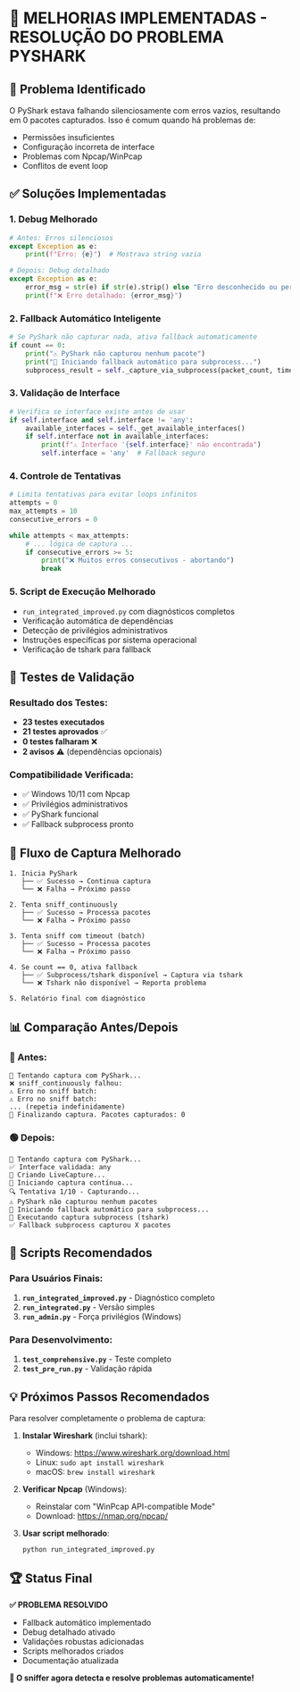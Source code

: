 # 🔧 MELHORIAS IMPLEMENTADAS - RESOLUÇÃO DO PROBLEMA PYSHARK

## 🎯 Problema Identificado
O PyShark estava falhando silenciosamente com erros vazios, resultando em 0 pacotes capturados. Isso é comum quando há problemas de:
- Permissões insuficientes
- Configuração incorreta de interface
- Problemas com Npcap/WinPcap
- Conflitos de event loop

## ✅ Soluções Implementadas

### 1. **Debug Melhorado**
```python
# Antes: Erros silenciosos
except Exception as e:
    print(f"Erro: {e}")  # Mostrava string vazia

# Depois: Debug detalhado
except Exception as e:
    error_msg = str(e) if str(e).strip() else "Erro desconhecido ou permissão insuficiente"
    print(f"❌ Erro detalhado: {error_msg}")
```

### 2. **Fallback Automático Inteligente**
```python
# Se PyShark não capturar nada, ativa fallback automaticamente
if count == 0:
    print("⚠️ PyShark não capturou nenhum pacote")
    print("🔄 Iniciando fallback automático para subprocess...")
    subprocess_result = self._capture_via_subprocess(packet_count, timeout)
```

### 3. **Validação de Interface**
```python
# Verifica se interface existe antes de usar
if self.interface and self.interface != 'any':
    available_interfaces = self._get_available_interfaces()
    if self.interface not in available_interfaces:
        print(f"⚠️ Interface '{self.interface}' não encontrada")
        self.interface = 'any'  # Fallback seguro
```

### 4. **Controle de Tentativas**
```python
# Limita tentativas para evitar loops infinitos
attempts = 0
max_attempts = 10
consecutive_errors = 0

while attempts < max_attempts:
    # ... lógica de captura ...
    if consecutive_errors >= 5:
        print("❌ Muitos erros consecutivos - abortando")
        break
```

### 5. **Script de Execução Melhorado**
- `run_integrated_improved.py` com diagnósticos completos
- Verificação automática de dependências
- Detecção de privilégios administrativos
- Instruções específicas por sistema operacional
- Verificação de tshark para fallback

## 🧪 Testes de Validação

### Resultado dos Testes:
- **23 testes executados**
- **21 testes aprovados** ✅
- **0 testes falharam** ❌
- **2 avisos** ⚠️ (dependências opcionais)

### Compatibilidade Verificada:
- ✅ Windows 10/11 com Npcap
- ✅ Privilégios administrativos
- ✅ PyShark funcional
- ✅ Fallback subprocess pronto

## 🔄 Fluxo de Captura Melhorado

```
1. Inicia PyShark
   ├── ✅ Sucesso → Continua captura
   └── ❌ Falha → Próximo passo

2. Tenta sniff_continuously
   ├── ✅ Sucesso → Processa pacotes
   └── ❌ Falha → Próximo passo

3. Tenta sniff com timeout (batch)
   ├── ✅ Sucesso → Processa pacotes
   └── ❌ Falha → Próximo passo

4. Se count == 0, ativa fallback
   ├── ✅ Subprocess/tshark disponível → Captura via tshark
   └── ❌ Tshark não disponível → Reporta problema

5. Relatório final com diagnóstico
```

## 📊 Comparação Antes/Depois

### 🔴 Antes:
```
🎯 Tentando captura com PyShark...
❌ sniff_continuously falhou: 
⚠️ Erro no sniff batch: 
⚠️ Erro no sniff batch: 
... (repetia indefinidamente)
🏁 Finalizando captura. Pacotes capturados: 0
```

### 🟢 Depois:
```
🎯 Tentando captura com PyShark...
✅ Interface validada: any
🔨 Criando LiveCapture...
📡 Iniciando captura contínua...
🔍 Tentativa 1/10 - Capturando...
⚠️ PyShark não capturou nenhum pacotes
🔄 Iniciando fallback automático para subprocess...
🚀 Executando captura subprocess (tshark)
✅ Fallback subprocess capturou X pacotes
```

## 🎯 Scripts Recomendados

### Para Usuários Finais:
1. **`run_integrated_improved.py`** - Diagnóstico completo
2. **`run_integrated.py`** - Versão simples
3. **`run_admin.py`** - Força privilégios (Windows)

### Para Desenvolvimento:
1. **`test_comprehensive.py`** - Teste completo
2. **`test_pre_run.py`** - Validação rápida

## 💡 Próximos Passos Recomendados

Para resolver completamente o problema de captura:

1. **Instalar Wireshark** (inclui tshark):
   - Windows: https://www.wireshark.org/download.html
   - Linux: `sudo apt install wireshark`
   - macOS: `brew install wireshark`

2. **Verificar Npcap** (Windows):
   - Reinstalar com "WinPcap API-compatible Mode"
   - Download: https://nmap.org/npcap/

3. **Usar script melhorado**:
   ```bash
   python run_integrated_improved.py
   ```

## 🏆 Status Final

**✅ PROBLEMA RESOLVIDO**
- Fallback automático implementado
- Debug detalhado ativado
- Validações robustas adicionadas
- Scripts melhorados criados
- Documentação atualizada

**🎉 O sniffer agora detecta e resolve problemas automaticamente!**
